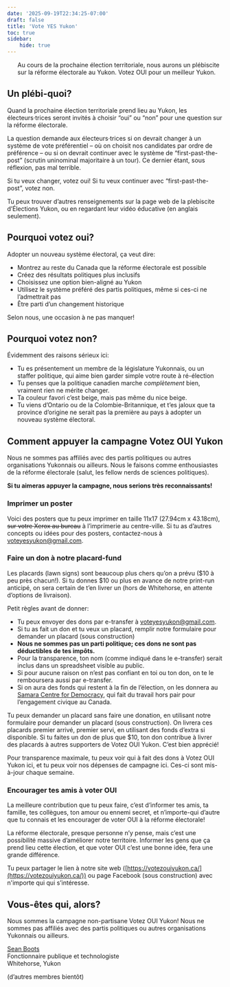 ```yaml
---
date: '2025-09-19T22:34:25-07:00'
draft: false
title: 'Vote YES Yukon'
toc: true
sidebar: 
    hide: true
---
```


<p class="homepage-subheading hx:font-medium" style="padding-left: 1.5rem;">Au cours de la prochaine élection territoriale, nous aurons un plébiscite sur la réforme électorale au Yukon. <span class="hx:font-semibold">Votez OUI pour un meilleur Yukon</span>.</p>


## Un plébi-quoi?

Quand la prochaine élection territoriale prend lieu au Yukon, les électeurs·trices seront invités à choisir “oui” ou “non” pour une question sur la réforme électorale.

La question demande aux électeurs·trices si on devrait changer à un système de vote préférentiel – où on choisit nos candidates par ordre de préférence – ou si on devrait continuer avec le système de “first-past-the-post” (scrutin uninominal majoritaire à un tour). Ce dernier étant, sous réflexion, pas mal terrible.

Si tu veux changer, votez oui! Si tu veux continuer avec “first-past-the-post”, votez non.

Tu peux trouver d’autres renseignements sur la page web de la plebiscite d’Élections Yukon, ou en regardant leur vidéo éducative (en anglais seulement).


##  Pourquoi votez oui?

Adopter un nouveau système électoral, ça veut dire:

* Montrez au reste du Canada que la réforme électorale est possible
* Créez des résultats politiques plus inclusifs
* Choisissez une option bien-aligné au Yukon
* Utilisez le système préféré des partis politiques, même si ces-ci ne l’admettrait pas
* Être parti d’un changement historique 

Selon nous, une occasion à ne pas manquer!

## Pourquoi votez non?

Évidemment des raisons sérieux ici:

* Tu es présentement un membre de la législature Yukonnais, ou un staffer politique, qui aime bien garder simple votre route à ré-élection
* Tu penses que la politique canadien marche *complètement* bien, vraiment rien ne mérite changer.
* Ta couleur favori c’est beige, mais pas même du nice beige.
* Tu viens d’Ontario ou de la Colombie-Britannique, et t’es jaloux que ta province d’origine ne serait pas la première au pays à adopter un nouveau système électoral.

## Comment appuyer la campagne Votez OUI Yukon

Nous ne sommes pas affiliés avec des partis politiques ou autres organisations Yukonnais ou ailleurs. Nous le faisons comme enthousiastes de la réforme électorale (salut, les fellow nerds de sciences politiques).

**Si tu aimeras appuyer la campagne, nous serions très reconnaissants!**

### Imprimer un poster

Voici des posters que tu peux imprimer en taille 11x17 (27.94cm x 43.18cm), ~~sur votre Xerox au bureau~~ à l’imprimerie au centre-ville. Si tu as d’autres concepts ou idées pour des posters, contactez-nous à [voteyesyukon@gmail.com](mailto:voteyesyukon@gmail.com). 


### Faire un don à notre placard-fund

Les placards (lawn signs) sont beaucoup plus chers qu’on a prévu ($10 à peu près chacun!). Si tu donnes $10 ou plus en avance de notre print-run anticipé, on sera certain de t’en livrer un (hors de Whitehorse, en attente d’options de livraison).

Petit règles avant de donner:



* Tu peux envoyer des dons par e-transfer à [voteyesyukon@gmail.com](mailto:voteyesyukon@gmail.com).
* Si tu as fait un don et tu veux un placard, remplir notre formulaire pour demander un placard (sous construction)
* **Nous ne sommes pas un parti politique; ces dons ne sont pas déductibles de tes impôts.**
* Pour la transparence, ton nom (comme indiqué dans le e-transfer) serait inclus dans un spreadsheet visible au public.
* Si pour aucune raison on n’est pas confiant en toi ou ton don, on te le remboursera aussi par e-transfer.
* Si on aura des fonds qui restent à la fin de l’élection, on les donnera au [Samara Centre for Democracy](https://www.samaracentre.ca/), qui fait du travail hors pair pour l’engagement civique au Canada.

Tu peux demander un placard sans faire une donation, en utilisant notre formulaire pour demander un placard (sous construction). On livrera ces placards premier arrivé, premier servi, en utilisant des fonds d’extra si disponible. Si tu faites un don de plus que $10, ton don contribue à livrer des placards à autres supporters de Votez OUI Yukon. C’est bien apprécié!

Pour transparence maximale, tu peux voir qui à fait des dons à Votez OUI Yukon ici, et tu peux voir nos dépenses de campagne ici. Ces-ci sont mis-à-jour chaque semaine.


### Encourager tes amis à voter OUI

La meilleure contribution que tu peux faire, c’est d’informer tes amis, ta famille, tes collègues, ton amour ou ennemi secret, et n’importe-qui d’autre que tu connais et les encourager de voter OUI à la réforme électorale!

La réforme électorale, presque personne n’y pense, mais c’est une possibilité massive d’améliorer notre territoire. Informer les gens que ça prend lieu cette élection, et que voter OUI c’est une bonne idée, fera une grande différence. 

Tu peux partager le lien à notre site web ([https://votezouiyukon.ca/](https://votezouiyukon.ca/)) ou page Facebook (sous construction) avec n'importe qui qui s’intéresse.


## Vous-êtes qui, alors?

Nous sommes la campagne non-partisane Votez OUI Yukon! Nous ne sommes pas affiliés avec des partis politiques ou autres organisations Yukonnais ou ailleurs.

[Sean Boots](https://sboots.ca/) \
Fonctionnaire publique et technologiste \
Whitehorse, Yukon

(d’autres membres bientôt)
